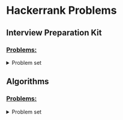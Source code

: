 # Hackerrank Problems
## Interview Preparation Kit
### [Problems:](https://www.hackerrank.com/interview/interview-preparation-kit)
<details>
  <summary> Problem set </summary>
  <h4> Arrays </h4>
  <ul>
    <li><a href="https://www.hackerrank.com/challenges/2d-array/">2D array</a> (<code>hourglassSum()</code>)</li>
    <li><a href="https://www.hackerrank.com/challenges/ctci-array-left-rotation/">Rotate Left</a> (<code>rotLeft()</code>)</li>
    <li><a href="https://www.hackerrank.com/challenges/new-year-chaos/">New Year Chaos</a> (First go: <code>minimumBribes()</code>, Better one: <code>minimumBribes2()</code>)</li>
    <li><a href="https://www.hackerrank.com/challenges/minimum-swaps-2/">Minimum Swaps 2</a> (<code>minimumSwaps()</code>) <em>TODO</em></li>
    <li><a href="https://www.hackerrank.com/challenges/crush/">Array Manipulation</a> <em>TODO</em></li>
  </ul>
  <h4> Dictionaries and Hashmaps </h4>
  <ul>
    <li><a href="https://www.hackerrank.com/challenges/ctci-ransom-note/">Hash Tables: Ransom Note</a> (<code>checkMagazine()</code>)</li>
    <li><a href="https://www.hackerrank.com/challenges/two-strings/">Two Strings</a> (Inefficient: <code>twoStringsOld()</code>, Efficient: <code>twoStrings()</code>)</li>
    <li><a href="https://www.hackerrank.com/challenges/sherlock-and-anagrams/">Sherlock and Anagrams</a> <em>TODO</em></li>
    <li><a href="https://www.hackerrank.com/challenges/count-triplets-1/">Count Triplets</a> <em>TODO</em></li>
    <li><a href="https://www.hackerrank.com/challenges/frequency-queries/">Frequency Queries</a> <em>TODO</em></li>
  </ul>
  <h4> Sorting </h4>
  <ul>
    <li><a href="https://www.hackerrank.com/challenges/ctci-bubble-sort/">Sorting: Bubble Sort</a> (<code>countSwaps()</code>)</li>
    <li><a href="https://www.hackerrank.com/challenges/mark-and-toys/">Mark and Toys</a> (<code>maximumToys()</code>)</li>
    <li><a href="https://www.hackerrank.com/challenges/ctci-comparator-sorting/">Sorting: Comparator</a> <em>TODO</em></li>
    <li><a href="https://www.hackerrank.com/challenges/fraudulent-activity-notifications/">Fraudulent Activity Notifications</a> <em>TODO</em></li>
    <li><a href="https://www.hackerrank.com/challenges/ctci-merge-sort/">Merge Sort: Counting Inversions</a> <em>TODO</em></li>
  </ul>
  <h4> String Manipulation </h4>
  <ul>
    <li><a href="https://www.hackerrank.com/challenges/ctci-making-anagrams/">Strings: Making Anagrams</a> (<code>makeAnagram()</code>) <em>TODO</em></li>
    <li><a href="https://www.hackerrank.com/challenges/mark-and-toys/">Alternating Characters</a> (<code>maximumToys()</code>) <em>TODO</em></li>
    <li><a href="https://www.hackerrank.com/challenges/sherlock-and-valid-string/">Sherlock and the Valid String</a> <em>TODO</em></li>
    <li><a href="https://www.hackerrank.com/challenges/special-palindrome-again/">Special Palindrome Again</a> <em>TODO</em></li>
    <li><a href="https://www.hackerrank.com/challenges/common-child/">Common Child</a> <em>TODO</em></li>
  </ul>
  <h4> Greedy Algorithms </h4>
  <ul>
    <li><a href="https://www.hackerrank.com/challenges/minimum-absolute-difference-in-an-array/">Minimum Absolute Difference in an Array</a> (<code>minimumAbsoluteDifference()</code>)</li>
    <li><a href="https://www.hackerrank.com/challenges/luck-balance/">Luck Balance</a> (<code>luckBalance()</code>)
    <li><a href="https://www.hackerrank.com/challenges/greedy-florist/">Greedy Florist</a> <em>TODO</em></li>
    <li><a href="https://www.hackerrank.com/challenges/angry-children/">Max Min</a> <em>TODO</em></li>
    <li><a href="https://www.hackerrank.com/challenges/reverse-shuffle-merge/">Reverse Shuffle Merge</a> <em>TODO</em></li>
  </ul>
  <h4> Search </h4>
  <ul>
    <li><a href="https://www.hackerrank.com/challenges/ctci-ice-cream-parlor/">Hash Tables: Ice Cream Parlor</a> <em>TODO</em></li>
    <li><a href="https://www.hackerrank.com/challenges/swap-nodes-algo/">Swap Nodes [Algo]</a> <em>TODO</em></li>
    <li><a href="https://www.hackerrank.com/challenges/pairs/">Pairs</a> <em>TODO</em></li>
    <li><a href="https://www.hackerrank.com/challenges/triple-sum/">Triple sum</a> <em>TODO</em></li>
    <li><a href="https://www.hackerrank.com/challenges/minimum-time-required/">Minimum Time Required</a> <em>TODO</em></li>
    <li><a href="https://www.hackerrank.com/challenges/maximum-subarray-sum/">Maximum Subarray Sum</a> <em>TODO</em></li>
    <li><a href="https://www.hackerrank.com/challenges/making-candies/">Making Candies</a> <em>TODO</em></li>
  </ul>
  <h4> Dynamic Programming </h4>
  <ul>
    <li><a href="https://www.hackerrank.com/challenges/max-array-sum/">Max Array Sum</a> <em>TODO</em></li>
    <li><a href="https://www.hackerrank.com/challenges/abbr/">Abbreviation</a> <em>TODO</em></li>
    <li><a href="https://www.hackerrank.com/challenges/candies/">Candies</a> <em>TODO</em></li>
    <li><a href="https://www.hackerrank.com/challenges/decibinary-numbers/">Decibinary Numbers</a> <em>TODO</em></li>
  </ul>
  <h4> Stacks and Queues </h4>
  <ul>
    <li><a href="https://www.hackerrank.com/challenges/balanced-brackets/">Balanced Brackets</a> <em>TODO</em></li>
    <li><a href="https://www.hackerrank.com/challenges/ctci-queue-using-two-stacks/">Queues: A Tale of Two Stacks</a> <em>TODO</em></li>
    <li><a href="https://www.hackerrank.com/challenges/largest-rectangle/">Largest Rectangle</a> <em>TODO</em></li>
    <li><a href="https://www.hackerrank.com/challenges/min-max-riddle/">Min Max Riddle</a> <em>TODO</em></li>
    <li><a href="https://www.hackerrank.com/challenges/castle-on-the-grid/">Castle on the Grid</a> <em>TODO</em></li>
    <li><a href="https://www.hackerrank.com/challenges/poisonous-plants/">Poisonous Plants</a> <em>TODO</em></li>
  </ul>
  <h4> Graphs </h4>
  <ul>
    <li><a href="https://www.hackerrank.com/challenges/torque-and-development/">Roads and Libraries</a> <em>TODO</em></li>
    <li><a href="https://www.hackerrank.com/challenges/find-the-nearest-clone/">Find the nearest clone</a> <em>TODO</em></li>
    <li><a href="https://www.hackerrank.com/challenges/ctci-bfs-shortest-reach/">BFS: Shortest Reach in a Graph</a> <em>TODO</em></li>
    <li><a href="https://www.hackerrank.com/challenges/ctci-connected-cell-in-a-grid/">DFS: Connected Cell in a Grid</a> <em>TODO</em></li>
    <li><a href="https://www.hackerrank.com/challenges/matrix/">Matrix</a> <em>TODO</em></li>
  </ul>
  <h4> Trees </h4>
  <ul>
    <li><a href="https://www.hackerrank.com/challenges/tree-height-of-a-binary-tree/">Tree: Height of a Binary Tree</a> <em>TODO</em></li>
    <li><a href="https://www.hackerrank.com/challenges/binary-search-tree-lowest-common-ancestor/">Binary Search Tree : Lowest Common Ancestor</a> <em>TODO</em></li>
    <li><a href="https://www.hackerrank.com/challenges/ctci-is-binary-search-tree/">Trees: Is This a Binary Search Tree?</a> <em>TODO</em></li>
    <li><a href="https://www.hackerrank.com/challenges/tree-huffman-decoding/">Tree: Huffman Decoding</a> <em>TODO</em></li>
    <li><a href="https://www.hackerrank.com/challenges/balanced-forest/">Balanced Forest</a> <em>TODO</em></li>
  </ul>
  <h4> Linked Lists </h4>
  <ul>
    <li><a href="https://www.hackerrank.com/challenges/insert-a-node-at-a-specific-position-in-a-linked-list/">Insert a node at a specific position in a linked list</a> <em>TODO</em></li>
    <li><a href="https://www.hackerrank.com/challenges/insert-a-node-into-a-sorted-doubly-linked-list/">Inserting a Node Into a Sorted Doubly Linked List</a> <em>TODO</em></li>
    <li><a href="https://www.hackerrank.com/challenges/reverse-a-doubly-linked-list/">Reverse a doubly linked list</a> <em>TODO</em></li>
    <li><a href="https://www.hackerrank.com/challenges/find-the-merge-point-of-two-joined-linked-lists/">Find Merge Point of Two Lists</a> <em>TODO</em></li>
    <li><a href="https://www.hackerrank.com/challenges/ctci-linked-list-cycle/">Linked Lists: Detect a Cycle</a> <em>TODO</em></li>
  </ul>
  <h4> Recursion and Backtracking </h4>
  <ul>
    <li><a href="https://www.hackerrank.com/challenges/ctci-fibonacci-numbers/">Recursion: Fibonacci Numbers</a> <em>TODO</em></li>
    <li><a href="https://www.hackerrank.com/challenges/ctci-recursive-staircase/">Recursion: Davis' Staircase</a> <em>TODO</em></li>
    <li><a href="https://www.hackerrank.com/challenges/crossword-puzzle/">Crossword Puzzle</a> <em>TODO</em></li>
    <li><a href="https://www.hackerrank.com/challenges/recursive-digit-sum/">Recursive Digit Sum</a> <em>TODO</em></li>
  </ul>
  <h4> Miscellaneous </h4>
  <ul>
    <li><a href="https://www.hackerrank.com/challenges/flipping-bits/">Flipping bits</a> <em>TODO</em></li>
    <li><a href="https://www.hackerrank.com/challenges/ctci-big-o/">Time Complexity: Primality</a> <em>TODO</em></li>
    <li><a href="https://www.hackerrank.com/challenges/friend-circle-queries/">Friend Circle Queries</a> <em>TODO</em></li>
    <li><a href="https://www.hackerrank.com/challenges/maximum-xor/">Maximum Xor</a> <em>TODO</em></li>
  </ul>
</details>

## Algorithms
### [Problems:](https://www.hackerrank.com/domains/algorithms)
<details>
  <summary> Problem set </summary>
  <h4> Warmup </h4>
  <ul>
    <li><a href="https://www.hackerrank.com/challenges/solve-me-first/">Solve Me First</a> <code>solveMeFirst()</code></li>
    <li><a href="https://www.hackerrank.com/challenges/simple-array-sum/">Simple Array Sum</a> <code>simpleArraySum()</code></li>
    <li><a href="https://www.hackerrank.com/challenges/compare-the-triplets/">Compare the Triplets</a> <code>compareTriplets()</code></li>
    <li><a href="https://www.hackerrank.com/challenges/a-very-big-sum/">A Very Big Sum</a> <code>aVeryBigSum()</code></li>
  </ul>
  <h4> Dynamic Programming </h4>
  <ul>
    <li><a href="https://www.hackerrank.com/challenges/coin-change/problem">The Coin Change Problem</a> <code>getWays()</code></li> <em>TODO</em>
  </ul>
</details>
